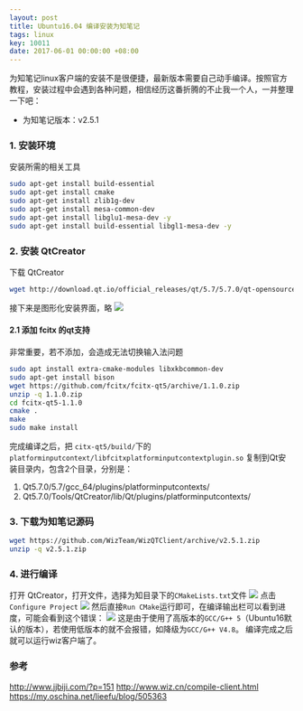 ```yaml
---
layout: post
title: Ubuntu16.04 编译安装为知笔记
tags: linux
key: 10011
date: 2017-06-01 00:00:00 +08:00
---
```


为知笔记linux客户端的安装不是很便捷，最新版本需要自己动手编译。按照官方教程，安装过程中会遇到各种问题，相信经历这番折腾的不止我一个人，一并整理一下吧：

- 为知笔记版本：v2.5.1

### 1. 安装环境
安装所需的相关工具

```bash
sudo apt-get install build-essential
sudo apt-get install cmake
sudo apt-get install zlib1g-dev
sudo apt-get install mesa-common-dev
sudo apt-get install libglu1-mesa-dev -y
sudo apt-get install build-essential libgl1-mesa-dev -y
```

### 2. 安装 QtCreator
下载 QtCreator

```bash
wget http://download.qt.io/official_releases/qt/5.7/5.7.0/qt-opensource-linux-x64-5.7.0.run
```

接下来是图形化安装界面，略
![](http://ors3vio5q.bkt.clouddn.com/17-10-12/92330134.jpg)

#### 2.1 添加 fcitx 的qt支持
非常重要，若不添加，会造成无法切换输入法问题

```bash
sudo apt install extra-cmake-modules libxkbcommon-dev
sudo apt-get install bison
wget https://github.com/fcitx/fcitx-qt5/archive/1.1.0.zip
unzip -q 1.1.0.zip
cd fcitx-qt5-1.1.0
cmake .
make
sudo make install
```

完成编译之后，把 `citx-qt5/build/`下的 `platforminputcontext/libfcitxplatforminputcontextplugin.so` 复制到Qt安装目录内，包含2个目录，分别是：

1. Qt5.7.0/5.7/gcc_64/plugins/platforminputcontexts/
2. Qt5.7.0/Tools/QtCreator/lib/Qt/plugins/platforminputcontexts/

### 3. 下载为知笔记源码

```bash
wget https://github.com/WizTeam/WizQTClient/archive/v2.5.1.zip
unzip -q v2.5.1.zip
```

### 4. 进行编译
打开 QtCreator，打开文件，选择为知目录下的`CMakeLists.txt`文件
![](http://ors3vio5q.bkt.clouddn.com/17-10-12/66978372.jpg)
点击`Configure Project`
![](http://ors3vio5q.bkt.clouddn.com/17-10-12/828240.jpg)
然后直接`Run CMake`运行即可，在编译输出栏可以看到进度，可能会看到这个错误：
![](http://ors3vio5q.bkt.clouddn.com/17-10-12/59326021.jpg)
这是由于使用了高版本的`GCC/G++ 5`（Ubuntu16默认的版本），若使用低版本的就不会报错，如降级为`GCC/G++ V4.8`。
编译完成之后就可以运行wiz客户端了。

### 参考
http://www.jjbiji.com/?p=151
http://www.wiz.cn/compile-client.html
https://my.oschina.net/lieefu/blog/505363